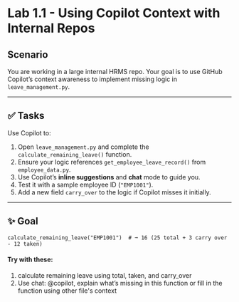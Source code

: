 # Lab 1.1 - Using Copilot Context with Internal Repos

## Scenario
You are working in a large internal HRMS repo. Your goal is to use GitHub Copilot’s context awareness to implement missing logic in `leave_management.py`.


---

## ✅ Tasks

Use Copilot to:
1. Open `leave_management.py` and complete the `calculate_remaining_leave()` function.
2. Ensure your logic references `get_employee_leave_record()` from `employee_data.py`.
3. Use Copilot’s **inline suggestions** and **chat** mode to guide you.
4. Test it with a sample employee ID (`"EMP1001"`).
5. Add a new field `carry_over` to the logic if Copilot misses it initially.

---

## ✨ Goal

```
calculate_remaining_leave("EMP1001")  # ➞ 16 (25 total + 3 carry over - 12 taken)
```

#### Try with these:
1. calculate remaining leave using total, taken, and carry_over
2. Use chat: @copilot, explain what’s missing in this function or fill in the function using other file's context